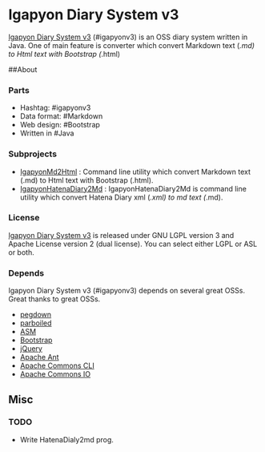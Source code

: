 Igapyon Diary System v3
=======================

[Igapyon Diary System v3](https://github.com/igapyon/igapyonv3) (#igapyonv3) is an OSS diary system written in Java.
One of main feature is converter which convert Markdown text (*.md) to Html text with Bootstrap (*.html)

##About
### Parts 
- Hashtag: #‎igapyonv3‬
- Data format: ‪#‎Markdown
- Web design: ‪#‎Bootstrap‬
- Written in #‎Java

### Subprojects
- [IgapyonMd2Html](https://github.com/igapyon/igapyonv3/blob/master/IgapyonMd2Html.md) : Command line utility which convert Markdown text (.md) to Html text with Bootstrap (.html).
- [IgapyonHatenaDiary2Md](https://github.com/igapyon/igapyonv3/blob/master/IgapyonHatenaDiary2Md.md) : IgapyonHatenaDiary2Md is command line utility which convert Hatena Diary xml (*.xml) to md text (*.md).

### License
[Igapyon Diary System v3](https://github.com/igapyon/igapyonv3) is released under GNU LGPL version 3 and Apache License version 2 (dual license). 
You can select either LGPL or ASL or both. 

### Depends
Igapyon Diary System v3 (#igapyonv3) depends on several great OSSs. Great thanks to great OSSs.

- [pegdown](https://github.com/sirthias/pegdown)
- [parboiled](https://github.com/sirthias/parboiled)
- [ASM](http://asm.ow2.org/)
- [Bootstrap](http://getbootstrap.com/)
- [jQuery](https://jquery.com/)
- [Apache Ant](http://ant.apache.org/)
- [Apache Commons CLI](https://commons.apache.org/proper/commons-cli/)
- [Apache Commons IO](https://commons.apache.org/proper/commons-io/)

## Misc
### TODO
- Write HatenaDialy2md prog.
